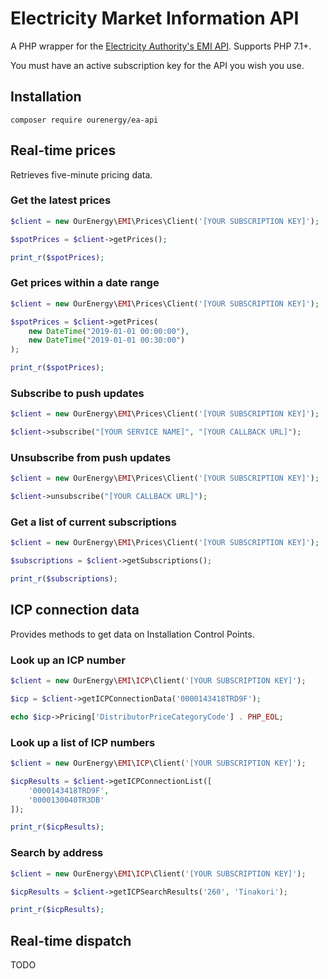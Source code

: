 # Electricity Market Information API

A PHP wrapper for the [Electricity Authority's EMI API](https://emi.portal.azure-api.net/). Supports PHP 7.1+.

You must have an active subscription key for the API you wish you use.

## Installation

```
composer require ourenergy/ea-api
```

## Real-time prices

Retrieves five-minute pricing data.

### Get the latest prices

```php
$client = new OurEnergy\EMI\Prices\Client('[YOUR SUBSCRIPTION KEY]');

$spotPrices = $client->getPrices();

print_r($spotPrices);
```

### Get prices within a date range

```php
$client = new OurEnergy\EMI\Prices\Client('[YOUR SUBSCRIPTION KEY]');

$spotPrices = $client->getPrices(
    new DateTime("2019-01-01 00:00:00"),
    new DateTime("2019-01-01 00:30:00")
);

print_r($spotPrices);
```

### Subscribe to push updates

```php
$client = new OurEnergy\EMI\Prices\Client('[YOUR SUBSCRIPTION KEY]');

$client->subscribe("[YOUR SERVICE NAME]", "[YOUR CALLBACK URL]");
```

### Unsubscribe from push updates

```php
$client = new OurEnergy\EMI\Prices\Client('[YOUR SUBSCRIPTION KEY]');

$client->unsubscribe("[YOUR CALLBACK URL]");
```
### Get a list of current subscriptions

```php
$client = new OurEnergy\EMI\Prices\Client('[YOUR SUBSCRIPTION KEY]');

$subscriptions = $client->getSubscriptions();

print_r($subscriptions);
```

## ICP connection data

Provides methods to get data on Installation Control Points.

### Look up an ICP number

```php
$client = new OurEnergy\EMI\ICP\Client('[YOUR SUBSCRIPTION KEY]');

$icp = $client->getICPConnectionData('0000143418TRD9F');

echo $icp->Pricing['DistributorPriceCategoryCode'] . PHP_EOL;
```

### Look up a list of ICP numbers

```php
$client = new OurEnergy\EMI\ICP\Client('[YOUR SUBSCRIPTION KEY]');

$icpResults = $client->getICPConnectionList([
    '0000143418TRD9F',
    '0000130040TR3DB'
]);

print_r($icpResults);
```

### Search by address

```php
$client = new OurEnergy\EMI\ICP\Client('[YOUR SUBSCRIPTION KEY]');

$icpResults = $client->getICPSearchResults('260', 'Tinakori');

print_r($icpResults);
```

## Real-time dispatch

TODO